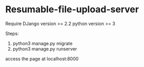 # Resumable-file-upload-server


Require DJango version >= 2.2
        python version >= 3

Steps:

1. python3 manage.py migrate
2. python3 manage.py runserver

access the page at localhost:8000
